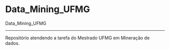 # Data_Mining_UFMG
Data_Mining_UFMG


----

Repositório atendendo a tarefa do Mestrado UFMG em Mineração de dados.
